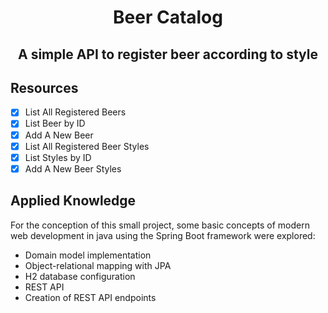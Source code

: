 
<h1 align="center">Beer Catalog </h1>
<h2 align="center">A simple API to register beer according to style</h2>

## Resources
- [X] List All Registered Beers
- [x] List Beer by ID
- [x] Add A New Beer
- [X] List All Registered Beer Styles
- [x] List Styles by ID
- [x] Add A New Beer Styles

## Applied Knowledge

For the conception of this small project, some basic concepts of modern web development in java using the Spring Boot framework were explored:

- Domain model implementation
- Object-relational mapping with JPA
- H2 database configuration
- REST API
- Creation of REST API endpoints
